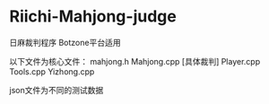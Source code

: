 # Riichi-Mahjong-judge
日麻裁判程序 Botzone平台适用

以下文件为核心文件：
mahjong.h
Mahjong.cpp [具体裁判]
Player.cpp
Tools.cpp
Yizhong.cpp

json文件为不同的测试数据
